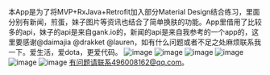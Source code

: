 本App是为了将MVP+RxJava+Retrofit加入部分Material Design结合练习，里面分别有新闻，煎蛋，妹子图片等资讯也结合了简单换肤的功能。App里借用了比较多的api，妹子的api是来自gank.io的，新闻的api是来自我参考的一个app的，这里要感谢@daimajia @drakket @lauren，如有什么问题或者不足之处麻烦联系我一下。爱生活，爱dota，更爱代码。
![image](https://github.com/onemorechoice/InfoApp/blob/master/infoImg/1.png)
![image](https://github.com/onemorechoice/InfoApp/blob/master/infoImg/2.png)
![image](https://github.com/onemorechoice/InfoApp/blob/master/infoImg/3.png)
![image](https://github.com/onemorechoice/InfoApp/blob/master/infoImg/4.png)
![image](https://github.com/onemorechoice/InfoApp/blob/master/infoImg/5.png)
![image](https://github.com/onemorechoice/InfoApp/blob/master/infoImg/6.png)
有问题请联系496008162@qq.com。
